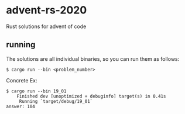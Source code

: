 # advent-rs-2020

Rust solutions for advent of code

## running

The solutions are all individual binaries, so you can run them as follows:

```
$ cargo run --bin <problem_number>
```

Concrete Ex:

```
$ cargo run --bin 19_01
    Finished dev [unoptimized + debuginfo] target(s) in 0.41s
     Running `target/debug/19_01`
answer: 104
```
